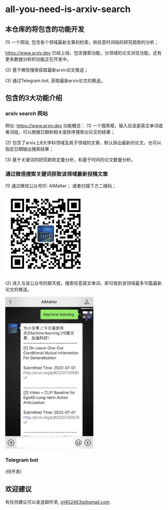 # all-you-need-is-arxiv-search
## 本仓库的将包含的功能开发

(1) 一个网站, 包含各个领域最新文章的检索，和任意时间段的研究趋势的分析；

https://www.arxiv.dev 已经上线，包含搜索功能，分领域的论文浏览功能，还有更多数据分析的功能正在开发中。


(2) 基于微信搜索获取最新arxiv论文推送；

(3) 通过Telegram bot, 获取最新arxiv论文的推送。


## 包含的3大功能介绍
### arxiv search 网站

网址: https://www.arxiv.dev
功能概览：
(1) 一个搜索框，输入应该是英文单词或者词组，可以根据日期和相关度排序搜索出论文的结果；

(2) 包含了arxiv上8大学科领域及其子领域的文章，默认排出最新的论文，也可以指定日期输出搜索结果；

(3) 基于关键词的研究趋势定量分析，和基于时间的论文数量分析。




### 通过微信搜索关键词获取该领域最新投稿文章

(1) 通过微信公众号ID: AIMatter； 或者扫描下方二维码；

![avatar](./pics/wechat_qr_code.jpg)



(2) 进入与该公众号的聊天框，搜索任意英文单词，即可收到该领域最多10篇最新论文的推送。


![avatar](./pics/crop1.jpg)

### Telegram bot
(待开发)


## 欢迎建议
有任何建议可以发送邮件至, g1402463g@gmail.com
